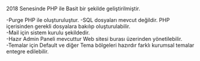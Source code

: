2018 Senesinde PHP ile Basit bir şekilde geliştirilmiştir.

-Purge PHP ile oluşturuluştur.
-SQL dosyaları mevcut değildir. PHP içerisinden gerekli dosyalara bakılıp oluşturulabilir.<br>
-Mail için sistem kurulu şekildedir.<br>
-Hazır Admin Paneli mevcuttur Web sitesi burası üzerinden yönetilebilir.<br>
-Temalar için Default ve diğer Tema bölgeleri hazırdır farklı kurumsal temalar entegre edilebilir.<br>
